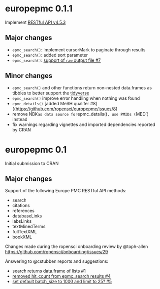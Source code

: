 # europepmc 0.1.1

Implement [RESTful API v4.5.3](https://europepmc.org/docs/Europe_PMC_RESTful_Release_Notes.pdf)

## Major changes

- `epmc_search()`: implement cursorMark to paginate through results
- `epmc_search()`: added sort parameter
- `epmc_search()`: [support of `raw` output file #7](https://github.com/ropensci/europepmc/issues/7)

## Minor changes

- `epmc_search()` and other functions return non-nested data.frames as tibbles to better support the [tidyverse](http://tidyverse.org/)
- `epmc_search()` improve error handling when nothing was found
- `epmc_details()` [added MeSH qualifer #8]((https://github.com/ropensci/europepmc/issues/8)
- remove NBK` as data source for `epmc_details()`, use PMIDs (`MED`) instead
- fix warnings regarding vignettes and imported dependencies reported by CRAN

# europepmc 0.1

Initial submission to CRAN

## Major changes

Support of the following  Europe PMC RESTful API methods:

- search
- citations
- references
- databaseLinks
- labsLinks
- textMinedTerms
- fullTextXML
- bookXML

Changes made during the ropensci onboarding review by @toph-allen <https://github.com/ropensci/onboarding/issues/29>

Answering to @cstubben reports and suggestions:

- [search returns data.frame of lists #1](https://github.com/ropensci/europepmc/issues/1)
- [removed hit_count from epmc_search results #4](https://github.com/ropensci/europepmc/issues/4)
- [set default batch_size to 1000 and limit to 25? #5](https://github.com/ropensci/europepmc/issues/4)


